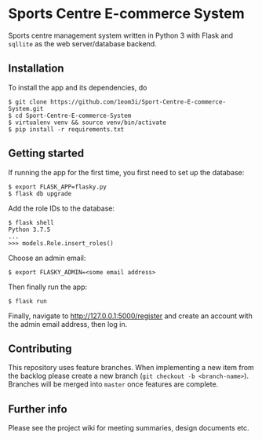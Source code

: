 # Sports Centre E-commerce System

Sports centre management system written in Python 3 with Flask and `sqllite` as the web server/database backend.

## Installation

To install the app and its dependencies, do
```shell
$ git clone https://github.com/1eom3i/Sport-Centre-E-commerce-System.git
$ cd Sport-Centre-E-commerce-System
$ virtualenv venv && source venv/bin/activate
$ pip install -r requirements.txt
```

## Getting started

If running the app for the first time, you first need to set up the database:
```shell
$ export FLASK_APP=flasky.py
$ flask db upgrade
```

Add the role IDs to the database:
```shell
$ flask shell
Python 3.7.5
...
>>> models.Role.insert_roles()
```

Choose an admin email:
```shell
$ export FLASKY_ADMIN=<some email address>
```

Then finally run the app:
```shell
$ flask run
```

Finally, navigate to <http://127.0.0.1:5000/register> and create an account with the admin email address, then log in.

## Contributing

This repository uses feature branches. When implementing a new item from the backlog please create a new branch (`git checkout -b <branch-name>`). Branches will be merged into `master` once features are complete.

## Further info

Please see the project wiki for meeting summaries, design documents etc.
